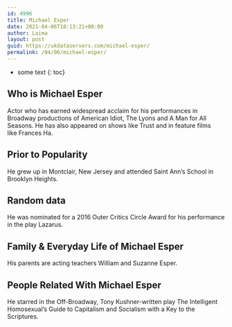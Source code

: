 ```yaml
---
id: 4996
title: Michael Esper
date: 2021-04-06T18:13:21+00:00
author: Laima
layout: post
guid: https://ukdataservers.com/michael-esper/
permalink: /04/06/michael-esper/
---
```


* some text
{: toc}


## Who is Michael Esper
                  
                  
                  
Actor who has earned widespread acclaim for his performances in Broadway productions of American Idiot, The Lyons and A Man for All Seasons. He has also appeared on shows like Trust and in feature films like Frances Ha.
                  
              
            
              
            
                
                
                
## Prior to Popularity
                  
                  
                  
He grew up in Montclair, New Jersey and attended Saint Ann&#8217;s School in Brooklyn Heights.
                  
              
            
              
            
                
                
                
## Random data
                  
                  
                  
He was nominated for a 2016 Outer Critics Circle Award for his performance in the play Lazarus.
                  
              
            
              
            
                
                
                
## Family & Everyday Life of Michael Esper
                  
                  
                  
His parents are acting teachers William and Suzanne Esper. 
                  
              
            
              
            
                
                
                
## People Related With Michael Esper
                  
                  
                  
He starred in the Off-Broadway, Tony Kushner-written play The Intelligent Homosexual&#8217;s Guide to Capitalism and Socialism with a Key to the Scriptures.
                  
              
            
              
            
                
              
            
              
              
            
            
              
            
          
          
          